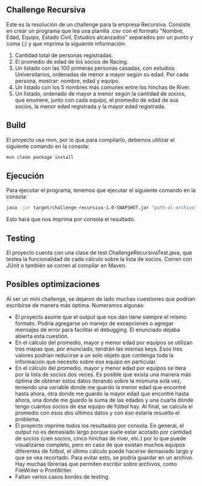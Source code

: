 ## Challenge Recursiva

Este es la resolución de un challenge para la empresa Recursiva. Consiste en crear un programa que lea una planilla .csv con el formato "Nombre, Edad, Equipo, Estado Civil, Estudios alcanzados" separados por un punto y coma (;) y que imprima la siguiente información:

1. Cantidad total de personas registradas.
2. El promedio de edad de los socios de Racing.
3. Un listado con las 100 primeras personas casadas, con estudios
Universitarios, ordenadas de menor a mayor según su edad. Por
cada persona, mostrar: nombre, edad y equipo.
4. Un listado con los 5 nombres más comunes entre los hinchas de River.
5. Un listado, ordenado de mayor a menor según la cantidad de
socios, que enumere, junto con cada equipo, el promedio de edad
de sus socios, la menor edad registrada y la mayor edad registrada.
## Build

El proyecto usa mvn, por lo que para compilarlo, debemos utilizar el siguiente comando en la consola:

```bash
mvn clean package install
```

## Ejecución
Para ejecutar el programa, tenemos que ejecutar el siguiente comando en la consola:

```bash
java -jar target/challenge-recursiva-1.0-SNAPSHOT.jar "path-al-archivo"
```
Esto hará que nos imprima por consola el resultado.

## Testing

El proyecto cuenta con una clase de test ChallengeRecursivaTest.java, que testea la funcionalidad de cada cálculo sobre la lista de socios. Corren con JUnit o también se corren al compilar en Maven.

## Posibles optimizaciones

Al ser un mini challenge, se dejaron de lado muchas cuestiones que podrían escribirse de manera más óptima. Numeramos algunas:
- El proyecto asume que el output que nos dan tiene siempre el mismo formato. Podría agregarse un manejo de excepciones o agregar mensajes de error para facilitar el debugging. El enunciado dejaba abierta esta cuestión.
- En el cálculo del promedio, mayor y menor edad por equipos se utilizan tres mapas que, por enunciado, tendrán las mismas keys. Esos tres valores podrían reducirse a un solo objeto que contenga toda la información que necesito sobre ese equipo en particular.
- En el cálculo del promedio, mayor y menor edad por equipos se itera por la lista de socios dos veces. Es posible que exista una manera más óptima de obtener estos datos iterando sobre la mismuna sola vez, teniendo una variable donde me guardo la menor edad que encontré hasta ahora, otra donde me guardo la mayor edad que encontré hasta ahora, una donde me guardo la suma de las edades y una cuarta donde tengo cuántos socios de ese equipo de fútbol hay. Al final, se calcula el promedio con esos dos últimos datos y con eso estaría resuelto el problema.
- El proyecto imprime todos los resultados por consola. En general, el output no es demasiado largo porque suele estar acotado por cantidad de socios (cien socios, cinco hinchas de river, etc.) por lo que puede visualizarse completo, pero en caso de que existan muchos equipos diferentes de fútbol, el último cálculo puede hacerse demasiado largo y que se vea recortado. Para evitar esto, se podría guardar en un archivo. Hay muchas librerías que permiten escribir sobre archivos, como FileWriter o PrintWriter. 
- Faltan varios casos bordes de testing.